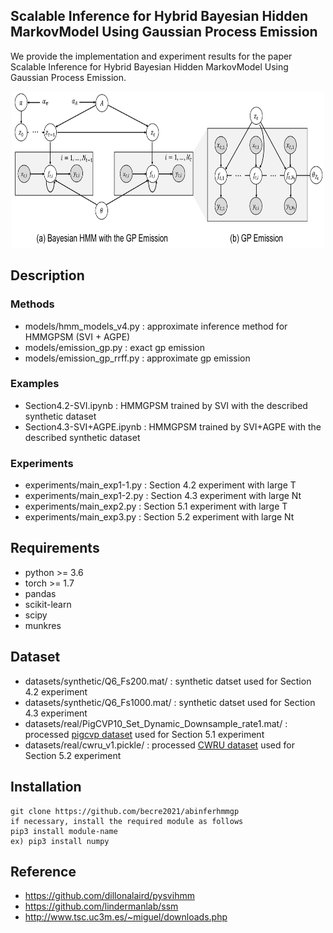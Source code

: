 ##  Scalable Inference for Hybrid Bayesian Hidden MarkovModel Using Gaussian Process Emission 

We provide the implementation and experiment results for the paper Scalable Inference for Hybrid Bayesian Hidden MarkovModel Using Gaussian Process Emission.

<p align="center">
    <img src="https://github.com/becre2021/abinferhmmgp/blob/main/img/Grapicalmodel2.PNG" width="500" height="250">
</p>


 
## Description

### Methods

* models/hmm_models_v4.py : approximate inference method for HMMGPSM (SVI + AGPE)
* models/emission_gp.py : exact gp emission 
* models/emission_gp_rrff.py : approximate gp emission


### Examples

* Section4.2-SVI.ipynb : HMMGPSM trained by SVI with the described synthetic dataset
* Section4.3-SVI+AGPE.ipynb : HMMGPSM trained by SVI+AGPE with the described synthetic dataset

### Experiments

* experiments/main_exp1-1.py : Section 4.2 experiment with large T
* experiments/main_exp1-2.py : Section 4.3 experiment with large Nt
* experiments/main_exp2.py : Section 5.1 experiment with large T
* experiments/main_exp3.py : Section 5.2 experiment with large Nt



## Requirements

* python >= 3.6
* torch >= 1.7
* pandas
* scikit-learn  
* scipy        
* munkres


## Dataset

* datasets/synthetic/Q6_Fs200.mat/ : synthetic datset used for Section 4.2 experiment
* datasets/synthetic/Q6_Fs1000.mat/ : synthetic datset used for Section 4.3 experiment
* datasets/real/PigCVP10_Set_Dynamic_Downsample_rate1.mat/ : processed [pigcvp dataset](http://www.timeseriesclassification.com/description.php?Dataset=PigCVP) used for Section 5.1 experiment
* datasets/real/cwru_v1.pickle/ : processed [CWRU dataset](https://engineering.case.edu/bearingdatacenter/12k-drive-end-bearing-fault-data) used for Section 5.2 experiment 


## Installation

    git clone https://github.com/becre2021/abinferhmmgp
    if necessary, install the required module as follows
    pip3 install module-name
    ex) pip3 install numpy 


## Reference 

* https://github.com/dillonalaird/pysvihmm
* https://github.com/lindermanlab/ssm
* http://www.tsc.uc3m.es/~miguel/downloads.php




